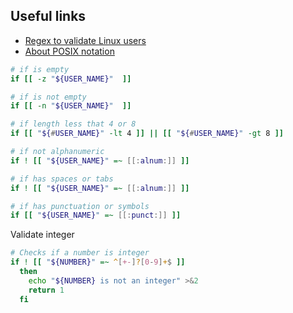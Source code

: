 ## Useful links
- [Regex to validate Linux users](https://unix.stackexchange.com/questions/157426/what-is-the-regex-to-validate-linux-users)
- [About POSIX notation](https://unix.stackexchange.com/questions/530350/what-is-the-meaning-of-space-in-bash)

```bash
# if is empty
if [[ -z "${USER_NAME}"  ]]

# if is not empty
if [[ -n "${USER_NAME}"  ]]

# if length less that 4 or 8
if [[ "${#USER_NAME}" -lt 4 ]] || [[ "${#USER_NAME}" -gt 8 ]]

# if not alphanumeric
if ! [[ "${USER_NAME}" =~ [[:alnum:]] ]]

# if has spaces or tabs
if ! [[ "${USER_NAME}" =~ [[:alnum:]] ]]

# if has punctuation or symbols
if [[ "${USER_NAME}" =~ [[:punct:]] ]]


```

Validate integer
```bash
# Checks if a number is integer
if ! [[ "${NUMBER}" =~ ^[+-]?[0-9]+$ ]]
  then
    echo "${NUMBER} is not an integer" >&2
    return 1
  fi
```